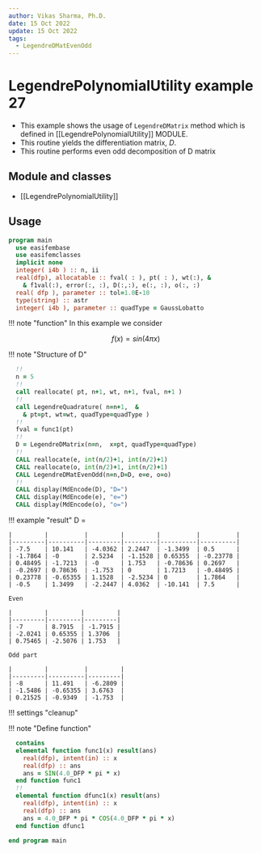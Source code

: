 ```yaml
---
author: Vikas Sharma, Ph.D.
date: 15 Oct 2022
update: 15 Oct 2022
tags:
  - LegendreDMatEvenOdd
---
```


# LegendrePolynomialUtility example 27

- This example shows the usage of `LegendreDMatrix` method which is defined in [[LegendrePolynomialUtility]] MODULE.
- This routine yields the differentiation matrix, $D$.
- This routine performs even odd decomposition of D matrix

## Module and classes

- [[LegendrePolynomialUtility]]

## Usage

```fortran
program main
  use easifembase
  use easifemclasses
  implicit none
  integer( i4b ) :: n, ii
  real(dfp), allocatable :: fval( : ), pt( : ), wt(:), &
    & f1val(:), error(:, :), D(:,:), e(:, :), o(:, :)
  real( dfp ), parameter :: tol=1.0E-10
  type(string) :: astr
  integer( i4b ), parameter :: quadType = GaussLobatto
```

!!! note "function"
In this example we consider

$$
f(x) = sin(4\pi x)
$$

!!! note "Structure of D"

```fortran
  !!
  n = 5
  !!
  call reallocate( pt, n+1, wt, n+1, fval, n+1 )
  !!
  call LegendreQuadrature( n=n+1,  &
    & pt=pt, wt=wt, quadType=quadType )
  !!
  fval = func1(pt)
  !!
  D = LegendreDMatrix(n=n,  x=pt, quadType=quadType)
  !!
  CALL reallocate(e, int(n/2)+1, int(n/2)+1)
  CALL reallocate(o, int(n/2)+1, int(n/2)+1)
  CALL LegendreDMatEvenOdd(n=n,D=D, e=e, o=o)
  !!
  CALL display(MdEncode(D), "D=")
  CALL display(MdEncode(e), "e=")
  CALL display(MdEncode(o), "o=")
```

!!! example "result"
    D =

    |         |          |         |         |          |          |
    |---------|----------|---------|---------|----------|----------|
    | -7.5    | 10.141   | -4.0362 | 2.2447  | -1.3499  | 0.5      |
    | -1.7864 | -0       | 2.5234  | -1.1528 | 0.65355  | -0.23778 |
    | 0.48495 | -1.7213  | -0      | 1.753   | -0.78636 | 0.2697   |
    | -0.2697 | 0.78636  | -1.753  | 0       | 1.7213   | -0.48495 |
    | 0.23778 | -0.65355 | 1.1528  | -2.5234 | 0        | 1.7864   |
    | -0.5    | 1.3499   | -2.2447 | 4.0362  | -10.141  | 7.5      |

    Even

    |         |         |         |
    |---------|---------|---------|
    | -7      | 8.7915  | -1.7915 |
    | -2.0241 | 0.65355 | 1.3706  |
    | 0.75465 | -2.5076 | 1.753   |

    Odd part

    |         |          |         |
    |---------|----------|---------|
    | -8      | 11.491   | -6.2809 |
    | -1.5486 | -0.65355 | 3.6763  |
    | 0.21525 | -0.9349  | -1.753  |

!!! settings "cleanup"

!!! note "Define function"

```fortran
  contains
  elemental function func1(x) result(ans)
    real(dfp), intent(in) :: x
    real(dfp) :: ans
    ans = SIN(4.0_DFP * pi * x)
  end function func1
  !!
  elemental function dfunc1(x) result(ans)
    real(dfp), intent(in) :: x
    real(dfp) :: ans
    ans = 4.0_DFP * pi * COS(4.0_DFP * pi * x)
  end function dfunc1
```

```fortran
end program main
```

